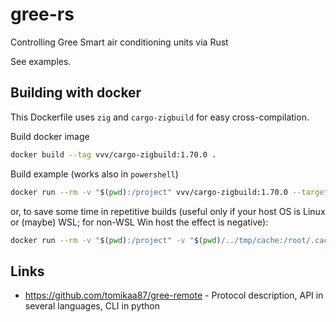# gree-rs
Controlling Gree Smart air conditioning units via Rust

See examples.


## Building with docker

This Dockerfile uses `zig` and `cargo-zigbuild` for easy cross-compilation. 

Build docker image

```bash
docker build --tag vvv/cargo-zigbuild:1.70.0 .
```

Build example (works also in `powershell`)

```bash
docker run --rm -v "$(pwd):/project" vvv/cargo-zigbuild:1.70.0 --target arm-unknown-linux-gnueabihf.2.24 --example async_tool --features tokio --release
```

or, to save some time in repetitive builds (useful only if your host OS is Linux or (maybe) WSL; for non-WSL Win host the 
effect is negative):

```bash
docker run --rm -v "$(pwd):/project" -v "$(pwd)/../tmp/cache:/root/.cache" -v "$(pwd)/../tmp/registry:/usr/local/cargo/registry" vvv/cargo-zigbuild:1.70.0 --target arm-unknown-linux-gnueabihf.2.24 --example async_tool --features tokio --release
```


## Links

* https://github.com/tomikaa87/gree-remote - Protocol description, API in several languages, CLI in python